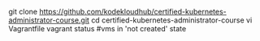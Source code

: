 git clone https://github.com/kodekloudhub/certified-kubernetes-administrator-course.git
cd certified-kubernetes-administrator-course
vi Vagrantfile
vagrant status #vms in 'not created' state
